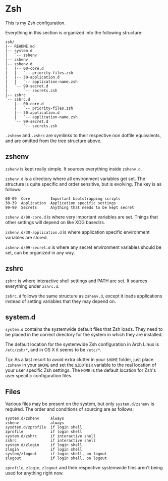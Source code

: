 Zsh
===
This is my Zsh configuration.

Everything in this section is organized into the following structure:

    zsh/
    |-- README.md
    |-- system.d
    |   `-- zshenv
    |-- zshenv
    |-- zshenv.d
    |   |-- 00-core.d
    |   |   `-- priority-files.zsh
    |   |-- 30-application.d
    |   |   `-- application-name.zsh
    |   `-- 99-secret.d
    |       `-- secrets.zsh
    |-- zshrc
    `-- zshrc.d
        |-- 00-core.d
        |   `-- priority-files.zsh
        |-- 30-application.d
        |   `-- application-name.zsh
        `-- 99-secret.d
            `-- secrets.zsh

`.zshenv` and `.zshrc` are symlinks to their respective non dotfile equivalents,
and are omitted from the tree structure above.


zshenv
------
`zshenv` is kept really simple. It sources everything inside `zshenv.d`.

`zshenv.d` is a directory where all environment variables get set. The structure
is quite specific and order sensitive, but is evolving. The key is as follows:

    00-09  Core         Important bootstrapping scripts
    30-39  Application  Application specific settings
    99-99  Secrets      Anything that needs to be kept secret

`zshenv.d/00-core.d` is where very important variables are set. Things that
other settings will depend on like XDG basedirs.

`zshenv.d/30-application.d` is where application specific environment variables
are stored.

`zshenv.d/99-secret.d` is where any secret environment variables should be set,
can be organized in any way.


zshrc
-----
`zshrc` is where interactive shell settings and PATH are set. It sources
everything under `zshrc.d`.

`zshrc.d` follows the same structure as `zshenv.d`, except it loads applications
instead of setting variables that they may depend on.


system.d
--------
`system.d` contains the systemwide default files that Zsh loads. They need to be
placed in the correct directory for the system in which they are installed.

The default location for the systemwide Zsh configuration in Arch Linux is
`/etc/zsh/*`, and in OS X it seems to be `/etc/*`.

Tip: As a last resort to avoid extra clutter in your `$HOME` folder, just place
`.zshenv` in your `$HOME` and set the `$ZDOTDIR` variable to the real location
of your user specific Zsh settings. The `HOME` is the default location for Zsh's
user specific configuration files.


Files
-----
Various files may be present on the system, but only `system.d/zshenv` is
required. The order and conditions of sourcing are as follows:

    system.d/zshenv     always
    zshenv              always
    sysdtem.d/zprofile  if login shell
    zprofile            if login shell
    system.d/zshrc      if interactive shell
    zshrc               if interactive shell
    system.d/zlogin     if login shell
    zlogin              if login shell
    system/zlogout      if login shell, on logout
    zlogout             if login shell, on logout

`zprofile`, `zlogin`, `zlogout` and their respective systemwide files aren't
being used for anything right now.

